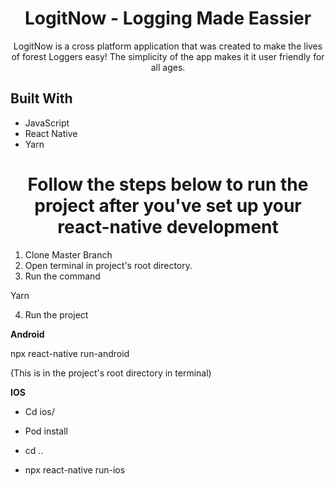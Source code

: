 


<h1 align="center">LogitNow - Logging Made Eassier</h1>

<p align="center">LogitNow is a cross platform application that was created to make the lives of forest Loggers easy! The simplicity of the app makes it it user friendly for all ages.</p>


## Built With

- JavaScript
- React Native
- Yarn

<h1 align="center">Follow the steps below to run the project after you've set up your react-native development</h1>


1. Clone Master Branch
2. Open terminal in project's root directory.
3. Run the command


Yarn

4. Run the project


**Android**

npx react-native run-android

(This is in the project's root directory in terminal)

**IOS**

- Cd ios/


- Pod install


- cd ..


- npx react-native run-ios
